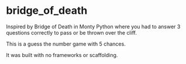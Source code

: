 # bridge_of_death

Inspired by Bridge of Death in Monty Python where you had to answer 3 questions correctly to pass or be thrown over the cliff.

This is a guess the number game with 5 chances.

It was built with no frameworks or scaffolding.
